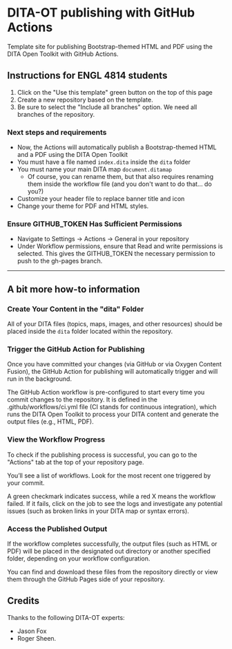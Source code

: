 # DITA-OT publishing with GitHub Actions

Template site for publishing Bootstrap-themed HTML and PDF using the DITA Open Toolkit with GitHub Actions.

## Instructions for ENGL 4814 students

1. Click on the "Use this template" green button on the top of this page
2. Create a new repository based on the template.
3. Be sure to select the "Include all branches" option. We need all branches of the repository.

### Next steps and requirements
- Now, the Actions will automatically publish a Bootstrap-themed HTML and a PDF using the DITA Open Toolkit
- You must have a file named `index.dita` inside the `dita` folder
- You must name your main DITA map `document.ditamap`
  - Of course, you can rename them, but that also requires renaming them inside the workflow file (and you don't want to do that... do you?)
- Customize your header file to replace banner title and icon
- Change your theme for PDF and HTML styles.

###  Ensure GITHUB_TOKEN Has Sufficient Permissions
- Navigate to Settings → Actions → General in your repository
- Under Workflow permissions, ensure that Read and write permissions is selected. This gives the GITHUB_TOKEN the necessary permission to push to the gh-pages branch.

---
## A bit more how-to information

### Create Your Content in the "dita" Folder

All of your DITA files (topics, maps, images, and other resources) should be placed inside the `dita` folder located within the repository.

### Trigger the GitHub Action for Publishing

Once you have committed your changes (via GitHub or via Oxygen Content Fusion), the GitHub Action for publishing will automatically trigger and will run in the background.

The GitHub Action workflow is pre-configured to start every time you commit changes to the repository.
It is defined in the .github/workflows/ci.yml file (CI stands for continuous integration), which runs the DITA Open Toolkit to process your DITA content and generate the output files (e.g., HTML, PDF).

### View the Workflow Progress

To check if the publishing process is successful, you can go to the "Actions" tab at the top of your repository page.

You’ll see a list of workflows. Look for the most recent one triggered by your commit.

A green checkmark indicates success, while a red X means the workflow failed. If it fails, click on the job to see the logs and investigate any potential issues (such as broken links in your DITA map or syntax errors).

### Access the Published Output

If the workflow completes successfully, the output files (such as HTML or PDF) will be placed in the designated out directory or another specified folder, depending on your workflow configuration.

You can find and download these files from the repository directly or view them through the GitHub Pages side of your repository.


## Credits

Thanks to the following DITA-OT experts:
- Jason Fox
- Roger Sheen.
